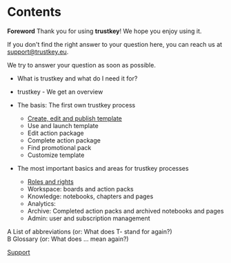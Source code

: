 # Contents

**Foreword**
Thank you for using **trustkey**!
We hope you enjoy using it.

If you don't find the right answer to your question here, you can reach us at support@trustkey.eu.

We try to answer your question as soon as possible.

- What is trustkey and what do I need it for?
- trustkey - We get an overview
- The basis: The first own trustkey process
  - [Create, edit and publish template](builder-basics-template-create.md)
  - Use and launch template
  - Edit action package
  - Complete action package
  - Find promotional pack
  - Customize template


- The most important basics and areas for trustkey processes
  - [Roles and rights](basics-roles.md)
  - Workspace: boards and action packs
  - Knowledge: notebooks, chapters and pages
  - Analytics:
  - Archive: Completed action packs and archived notebooks and pages
  - Admin: user and subscription management

A List of abbreviations (or: What does T- stand for again?)</br>
B Glossary (or: What does ... mean again?)

[Support](support)


